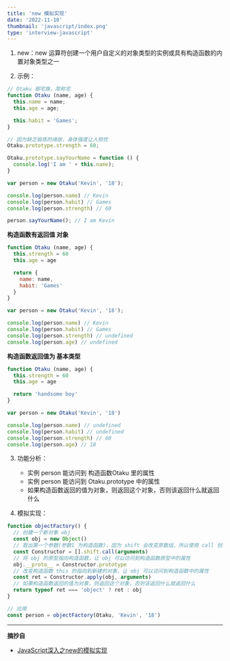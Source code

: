 ```yaml
---
title: 'new 模拟实现'
date: '2022-11-10'
thumbnail: 'javascript/index.png'
type: 'interview-javascript'
---
```


1. new：new 运算符创建一个用户自定义的对象类型的实例或具有构造函数的内置对象类型之一

2. 示例：

```js
// Otaku 御宅族，简称宅
function Otaku (name, age) {
  this.name = name;
  this.age = age;

  this.habit = 'Games';
}

// 因为缺乏锻炼的缘故，身体强度让人担忧
Otaku.prototype.strength = 60;

Otaku.prototype.sayYourName = function () {
  console.log('I am ' + this.name);
}

var person = new Otaku('Kevin', '18');

console.log(person.name) // Kevin
console.log(person.habit) // Games
console.log(person.strength) // 60

person.sayYourName(); // I am Kevin
```

**构造函数有返回值 对象**

```js
function Otaku (name, age) {
  this.strength = 60
  this.age = age

  return {
    name: name,
    habit: 'Games'
  }
}

var person = new Otaku('Kevin', '18');

console.log(person.name) // Kevin
console.log(person.habit) // Games
console.log(person.strength) // undefined
console.log(person.age) // undefined
```

**构造函数返回值为 基本类型**

```js
function Otaku (name, age) {
  this.strength = 60
  this.age = age

  return 'handsome boy'
}

var person = new Otaku('Kevin', '18')

console.log(person.name) // undefined
console.log(person.habit) // undefined
console.log(person.strength) // 60
console.log(person.age) // 18
```

3. 功能分析：
    - 实例 person 能访问到 构造函数Otaku 里的属性
    - 实例 person 能访问到 Otaku.prototype 中的属性
    - 如果构造函数返回的值为对象，则返回这个对象，否则该返回什么就返回什么

4. 模拟实现：

```js
function objectFactory() {
  // 创建一个新对象 obj
  const obj = new Object()
  // 取出第一个参数(参数1 为构造函数)，因为 shift 会改变原数组，所以使用 call 创建一个新数组
  const Constructor = [].shift.call(arguments)
  // 将 obj 的原型指向构造函数，让 obj 可以访问到构造函数原型中的属性
  obj.__proto__ = Constructor.prototype
  // 改变构造函数 this 的指向到新建的对象，让 obj 可以访问到构造函数中的属性
  const ret = Constructor.apply(obj, arguments)
  // 如果构造函数返回的值为对象，则返回这个对象，否则该返回什么就返回什么
  return typeof ret === 'object' ? ret : obj
}

// 应用
const person = objectFactory(Otaku, 'Kevin', '18')
```

---

**摘抄自**
- [JavaScript深入之new的模拟实现](https://github.com/mqyqingfeng/Blog/issues/13)
